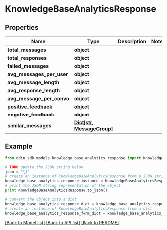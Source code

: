 # KnowledgeBaseAnalyticsResponse


## Properties

Name | Type | Description | Notes
------------ | ------------- | ------------- | -------------
**total_messages** | **object** |  | 
**total_responses** | **object** |  | 
**failed_messages** | **object** |  | 
**avg_messages_per_user** | **object** |  | 
**avg_message_length** | **object** |  | 
**avg_response_length** | **object** |  | 
**avg_message_per_convo** | **object** |  | 
**positive_feedback** | **object** |  | 
**negative_feedback** | **object** |  | 
**similar_messages** | [**Dict[str, MessageGroup]**](MessageGroup.md) |  | 

## Example

```python
from odin_sdk.models.knowledge_base_analytics_response import KnowledgeBaseAnalyticsResponse

# TODO update the JSON string below
json = "{}"
# create an instance of KnowledgeBaseAnalyticsResponse from a JSON string
knowledge_base_analytics_response_instance = KnowledgeBaseAnalyticsResponse.from_json(json)
# print the JSON string representation of the object
print KnowledgeBaseAnalyticsResponse.to_json()

# convert the object into a dict
knowledge_base_analytics_response_dict = knowledge_base_analytics_response_instance.to_dict()
# create an instance of KnowledgeBaseAnalyticsResponse from a dict
knowledge_base_analytics_response_form_dict = knowledge_base_analytics_response.from_dict(knowledge_base_analytics_response_dict)
```
[[Back to Model list]](../README.md#documentation-for-models) [[Back to API list]](../README.md#documentation-for-api-endpoints) [[Back to README]](../README.md)



